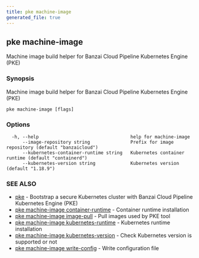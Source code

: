 ```yaml
---
title: pke machine-image
generated_file: true
---
```

## pke machine-image

Machine image build helper for Banzai Cloud Pipeline Kubernetes Engine (PKE)

### Synopsis

Machine image build helper for Banzai Cloud Pipeline Kubernetes Engine (PKE)

```
pke machine-image [flags]
```

### Options

```
  -h, --help                                  help for machine-image
      --image-repository string               Prefix for image repository (default "banzaicloud")
      --kubernetes-container-runtime string   Kubernetes container runtime (default "containerd")
      --kubernetes-version string             Kubernetes version (default "1.18.9")
```

### SEE ALSO

* [pke](/docs/pke/cli/reference/pke/)	 - Bootstrap a secure Kubernetes cluster with Banzai Cloud Pipeline Kubernetes Engine (PKE)
* [pke machine-image container-runtime](/docs/pke/cli/reference/pke_machine-image_container-runtime/)	 - Container runtime installation
* [pke machine-image image-pull](/docs/pke/cli/reference/pke_machine-image_image-pull/)	 - Pull images used by PKE tool
* [pke machine-image kubernetes-runtime](/docs/pke/cli/reference/pke_machine-image_kubernetes-runtime/)	 - Kubernetes runtime installation
* [pke machine-image kubernetes-version](/docs/pke/cli/reference/pke_machine-image_kubernetes-version/)	 - Check Kubernetes version is supported or not
* [pke machine-image write-config](/docs/pke/cli/reference/pke_machine-image_write-config/)	 - Write configuration file

